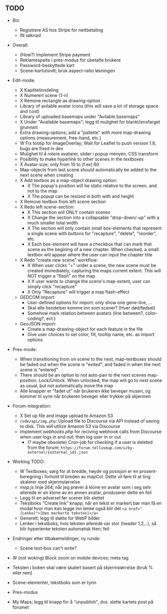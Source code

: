 ## TODO

- Biz:
	* Registrere AS hos Stripe for nettbetaling
	* IN søknad


- Overall:
	* (How?) Implement Stripe payment
	* Reklamespalte i pres-modus for ubetalte brukere
	* Password-beskyttede kart
	* Scene-kartutsnitt; bruk aspect-ratio løsningen
- Edit-mode:
	* X Kapittelinndeling
	* X Numerert scene (1-n)
	* X Remove rectangle as drawing-option
	* Library of avilable avatar icons (this will save a lot of storage space and cost)
	* Library of uploaded basemaps under "Avilable basemaps"
	* X Under "Available basemaps"; legg til mulighet for blankt/ensfarget grunnart
	* Extra drawing-options; add a "pallette" with more map-drawing options (measurement, free-hand, etc.)
	* W Fix tootip for ImageOverlay; Wait for Leaflet to push version 1.8, bugs are fixed in dev
	* Mulighet til å rotere avatarer, slider i popup menyen, CSS transform
	* Posibility to make hyperlink to other scenes in the textboxes
	* X Avatar-size; only from 10 to (f.ex) 60
	* Map-objects from last scene should automatically be added to the next scene when creating
	* X Add textbox as a map-object drawing option:
		- X The popup's position will be static relative to the screen, and not to the map
		- X The popup can be resized in both with and height
	* X Remove textbox from left scene section
	* X Redo left scene-section:
		- X This section will ONLY contain scenes
		- X Change the section into a collapsable "drop-down/-up" with a much smaller total width
		- X The section will only contain small box-elements that represent a single scene with buttons for "recapture", "delete", "reorder", etc.
		- X Each box-element will have a checkbox that can mark that scene as the begining of a new chapter. When checked, a small textbox will appear where the user can input the chapter title
	* X Redo "create new scene" workflow:
		- X When user clicks "+" under a scene, the new scene must be created immediately, capturing the maps current extent. This will NOT trigger a "flash" on the map
		- X If user wants to change the scene's map-extent, user can simply click "recapture"
		- X Only "Recapture" will trigger a map flash-effect
	* GEDCOM import:
		- User-defined options for import: only show one gene-line, ...
		- Skal alle hendelser komme inn som scener? (Hver død/fødsel)
		- Somehow mark relation between avatars (line between?, color-coding?, ect.)
	* GeoJSON import:
		- Create a map-drawing-object for each feature in the file
		- Give user choices to set color, fill, tooltip name, etc. as import options
- Pres-mode:
	* When transitioning from on scene to the next, map-textboxes should be faded out when the scene is "exited", and faded in when the next scene is "entered"
	* There should be an option to not auto-pan to the next scenes map-position. Lock/Unlock. When unlocked, the map will go to next scene as usual, but not automatically move the map
	* Alle knapper er "fadet ut" når brukeren ikke beveger musen, og kommer til syne når brukeren beveger eller trykker på skjermen
- Forum-integration:
	* X Set up file and image upload to Amazon S3
	* `code/api/img.php`: Upload file to Discourse via API instead of saving to disk. This will utilize Amazon S3 via Discourse
	* Implement *webhooks.php* for reciving webhook calls from Discourse when user logs in and out; then log user in or out
		- (? maybe obsolete) Cron-job for checking if a user is deleted from the forum; `https://forum.tellusmap.com/u/by-external/{external_id}.json`


- Working TODO:
	* W Textboxes; sørg for at bredde, høyde og posisjon er en prosent-beregning i forhold til breden av mapCol. Dette vil føre til at ting skalerer med skjermstørrelse
	* *map.js* linje 264; når jeg prøver å klone en avatar som i seg selv allerede er en klone av en annen avatar, produserer dette en feil
	* Legg til en advarsel før scener blir slettet
	* Tekstboks "Create link" knapp; når en tekst er markert bør man få en modal hvor man kan legge inn lenke også blir det `<a href="[Lenke]">[Den markerte teksten]</a>`
	* Generelt; legg til støtte for WebP bilder
	* Lenker i tekstboks; hvis teksten allerede var stor (header 1,2,..), så blir hyperlenke teksten automatisk liten; feil

- Endringer etter tilbakemeldinger, ny runde:
	* Scene text-box can't write?






- W (not woking) Block zoom on mobile devices; meta tag













- Teksten i boken skal være skalert basert på skjermstørrelse (bruk % eller rem)
- Scene-elementer, tekstboks som er tynn
- Pres-modus
- My Maps; legg til knapp for å "unpublish", dvs. slette kartets post på forumet

